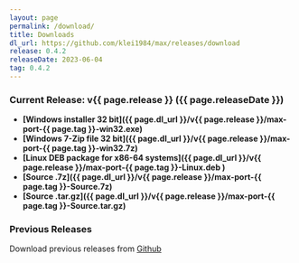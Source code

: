 ```yaml
---
layout: page
permalink: /download/
title: Downloads
dl_url: https://github.com/klei1984/max/releases/download
release: 0.4.2
releaseDate: 2023-06-04
tag: 0.4.2
---
```


### Current Release: v{{ page.release }} ({{ page.releaseDate }})

- **[Windows installer 32 bit]({{ page.dl_url }}/v{{ page.release }}/max-port-{{ page.tag }}-win32.exe)**
- **[Windows 7-Zip file 32 bit]({{ page.dl_url }}/v{{ page.release }}/max-port-{{ page.tag }}-win32.7z)**
- **[Linux DEB package for x86-64 systems]({{ page.dl_url }}/v{{ page.release }}/max-port-{{ page.tag }}-Linux.deb )**
- **[Source .7z]({{ page.dl_url }}/v{{ page.release }}/max-port-{{ page.tag }}-Source.7z)**
- **[Source .tar.gz]({{ page.dl_url }}/v{{ page.release }}/max-port-{{ page.tag }}-Source.tar.gz)**

### Previous Releases

Download previous releases from [Github](https://github.com/klei1984/max/releases)
